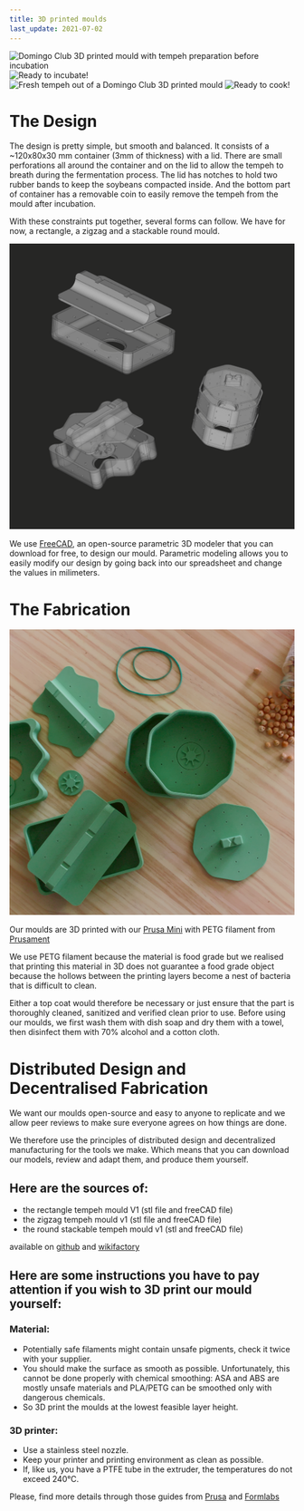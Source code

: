 ```yaml
---
title: 3D printed moulds
last_update: 2021-07-02
---
```


![Domingo Club 3D printed mould with tempeh preparation before incubation](tempeh-mould-rect-00.jpg)
![Ready to incubate!](tempeh-mould-rect-01.jpg)
![Fresh tempeh out of a Domingo Club 3D printed mould](tempeh-mould-rect-02.jpg)
![Ready to cook!](tempeh-mould-rect-07.jpg)

# The Design

The design is pretty simple, but smooth and balanced. It consists of a ~120x80x30 mm container (3mm of thickness) with a lid. There are small perforations all around the container and on the lid to allow the tempeh to breath during the fermentation process. The lid has notches to hold two rubber bands to keep the soybeans compacted inside. And the bottom part of container has a removable coin to easily remove the tempeh from the mould after incubation.

With these constraints put together, several forms can follow. We have for now, a rectangle, a zigzag and a stackable round mould.

![Domingo Club tempeh mould in FreeCAD](compilation.png)

We use [FreeCAD](https://www.freecadweb.org/), an open-source parametric 3D modeler that you can download for free, to design our mould. Parametric modeling allows you to easily modify our design by going back into our spreadsheet and change the values in milimeters.


# The Fabrication

![Domingo Club 3D printed tempeh moulds](composition.jpg)

Our moulds are 3D printed with our [Prusa Mini](https://www.prusa3d.com/original-prusa-mini/) with PETG filament from [Prusament](https://shop.prusa3d.com/fr/prusament/1300-prusament-petg-pistachio-green-1kg.html)

We use PETG filament because the material is food grade but we realised that printing this material in 3D does not guarantee a food grade object because the hollows between the printing layers become a nest of bacteria that is difficult to clean.

Either a top coat would therefore be necessary or just ensure that the part is thoroughly cleaned, sanitized and verified clean prior to use. Before using our moulds, we first wash them with dish soap and dry them with a towel, then disinfect them with 70% alcohol and a cotton cloth.


# Distributed Design and Decentralised Fabrication

We want our moulds open-source and easy to anyone to replicate and we allow peer reviews to make sure everyone agrees on how things are done.

We therefore use the principles of distributed design and decentralized manufacturing for the tools we make. Which means that you can download our models, review and adapt them, and produce them yourself.


## Here are the sources of:

- the rectangle tempeh mould V1 (stl file and freeCAD file)
- the zigzag tempeh mould v1 (stl file and freeCAD file)
- the round stackable tempeh mould v1 (stl and freeCAD file)

available on [github](https://github.com/domingoclub/tempeh-moulds) and [wikifactory](https://wikifactory.com/@domingoclub/tempeh-molds)


## Here are some instructions you have to pay attention if you wish to 3D print our mould yourself:

### Material:

- Potentially safe filaments might contain unsafe pigments, check it twice with your supplier.
- You should make the surface as smooth as possible. Unfortunately, this cannot be done properly with chemical smoothing: ASA and ABS are mostly unsafe materials and PLA/PETG can be smoothed only with dangerous chemicals.
- So 3D print the moulds at the lowest feasible layer height.

### 3D printer:

- Use a stainless steel nozzle.
- Keep your printer and printing environment as clean as possible.
- If, like us, you have a PTFE tube in the extruder, the temperatures do not exceed 240°C.

Please, find more details through those guides from [Prusa](https://blog.prusaprinters.org/how-to-make-food-grade-3d-printed-models_40666/) and [Formlabs](https://formlabs.com/blog/guide-to-food-safe-3d-printing/)
